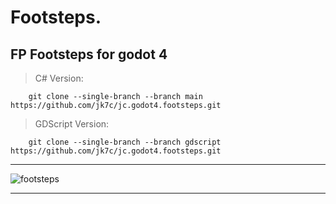 # Footsteps.
FP Footsteps for godot 4
---------------------------------

> C# Version:
		
		git clone --single-branch --branch main https://github.com/jk7c/jc.godot4.footsteps.git

> GDScript Version:
		
		git clone --single-branch --branch gdscript https://github.com/jk7c/jc.godot4.footsteps.git


---------------------------------

![footsteps](https://user-images.githubusercontent.com/75779389/198410223-0fc325d7-4037-4d15-81e4-52192a2e60ce.jpg)

---------------------------------


